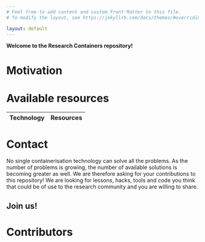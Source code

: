 ```yaml
---
# Feel free to add content and custom Front Matter to this file.
# To modify the layout, see https://jekyllrb.com/docs/themes/#overriding-theme-defaults

layout: default 
---
```


**Welcome to the Research Containers repository!**

# Motivation

# Available resources

<!-- Markdown can get messy with list in a table
  Go with a raw HTML -->
<table>
  <thead>
    <tr>
      <th>Technology</th>
      <th>Resources</th>
    </tr>
  </thead>
  <tbody id="technologies">
    
  </tbody>
</table>

# Contact
No single containerisation technology can solve all the problems.
As the number of problems is growing, the number of available solutions
is becoming greater as well.
We are therefore asking for your contributions to this repository!
We are looking for lessons, hacks, tools and code you think that could
be of use to the research community and you are willing to share.
## Join us!

# Contributors

<script>

  // This solution is taken from TimE's answer to
  // https://stackoverflow.com/questions/39048654/how-to-enable-directory-indexing-on-github-pages

  (async () => {
    const response = await fetch("https://api.github.com/repos/mmalenta/research_containers/contents/docs/technologies");
    const data = await response.json();
    let htmlString = "";
    for (let file of data) {
      htmlString += "<tr><td>"
      htmlString +=`<a href="${file.path.replace("docs/", "").replace(".md", ".html")}">${file.name.replace(".md", "")}</a></li>`;
      htmlString += "</td><td></td></tr>";
    }
    document.getElementById("technologies").innerHTML = htmlString;
  })()
</script>